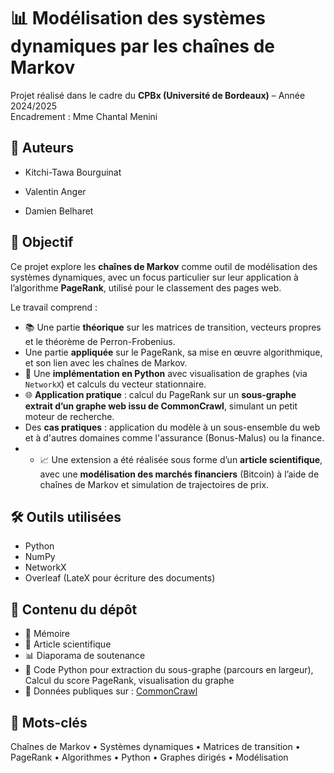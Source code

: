 # 📊 Modélisation des systèmes dynamiques par les chaînes de Markov

Projet réalisé dans le cadre du **CPBx (Université de Bordeaux)** – Année 2024/2025  
Encadrement : Mme Chantal Menini

## 👥 Auteurs

- Kitchi-Tawa Bourguinat

- Valentin Anger  
- Damien Belharet  


## 🎯 Objectif

Ce projet explore les **chaînes de Markov** comme outil de modélisation des systèmes dynamiques, avec un focus particulier sur leur application à l’algorithme **PageRank**, utilisé pour le classement des pages web.

Le travail comprend :
- 📚 Une partie **théorique** sur les matrices de transition, vecteurs propres et le théorème de Perron-Frobenius.
- Une partie **appliquée** sur le PageRank, sa mise en œuvre algorithmique, et son lien avec les chaînes de Markov.
- 🐍 Une **implémentation en Python** avec visualisation de graphes (via `NetworkX`) et calculs du vecteur stationnaire.
- 🌐 **Application pratique** : calcul du PageRank sur un **sous-graphe extrait d’un graphe web issu de CommonCrawl**, simulant un petit moteur de recherche.
- Des **cas pratiques** : application du modèle à un sous-ensemble du web et à d'autres domaines comme l'assurance (Bonus-Malus) ou la finance.
- - 📈 Une extension a été réalisée sous forme d’un **article scientifique**, avec une **modélisation des marchés financiers** (Bitcoin) à l’aide de chaînes de Markov et simulation de trajectoires de prix.

## 🛠️ Outils utilisées

- Python  
- NumPy  
- NetworkX 
- Overleaf (LateX pour écriture des documents)

## 📁 Contenu du dépôt

- 📄 Mémoire
- 📃 Article scientifique
- 📊 Diaporama de soutenance
- 🐍 Code Python pour extraction du sous-graphe (parcours en largeur), Calcul du score PageRank, visualisation du graphe
- 📁 Données publiques sur : [CommonCrawl](https://commoncrawl.org/)


## 📄 Mots-clés

Chaînes de Markov • Systèmes dynamiques • Matrices de transition • PageRank • Algorithmes • Python • Graphes dirigés • Modélisation
